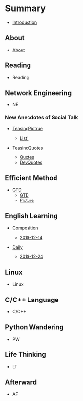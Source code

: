 # Summary

* [Introduction](README.md)

## About
* [About](About/about.md)

## Reading
* Reading

## Network Engineering
* NE

### New Anecdotes of Social Talk

* [TeasingPictrue](New_Anecdotes_of_Social_Talk/TeasingPicture/README.md)
  * [List1](New_Anecdotes_of_Social_Talk/TeasingPictures/List1.md)

* [TeasingQuotes](New_Anecdotes_of_Social_Talk/TeasingQuotes/README.md)
  * [Quotes](New_Anecdotes_of_Social_Talk/TeasingQuotes/Quotes.md)
  * [DevQuotes](New_Anecdotes_of_Social_Talk/TeasingQuotes/DevQuotes.md)

## Efficient Method

* [GTD](Efficient_Method/GTD/README.md)
    * [GTD](Efficient_Method/GTD/GTD.md)
    * [Picture](Efficient_Method/GTD/Picture.md)

## English Learning
* [Composition](English_Learning/Composition/README.md)
    * [2019-12-14](English_Learning/Composition/2019-12-14.md)

* [Daily](English_Learning/Daily/README.md)
  * [2019-12-24](English_Learning/Daily/2019-12-24.md)

## Linux

* Linux

## C/C++ Language
* C/C++

## Python Wandering
* PW

## Life Thinking
* LT

## Afterward
* AF


